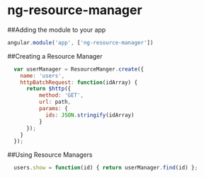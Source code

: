 # ng-resource-manager


##Adding the module to your app
```javascript
angular.module('app', ['ng-resource-manager'])
```

##Creating a Resource Manager
```javascript
  var userManager = ResourceManger.create({
    name: 'users', 
    httpBatchRequest: function(idArray) {
      return $http({
          method: 'GET',
          url: path,
          params: {
            ids: JSON.stringify(idArray)
          }
      });
    }
  });
```

##Using Resource Managers

```javascript
  users.show = function(id) { return userManager.find(id) };
```
